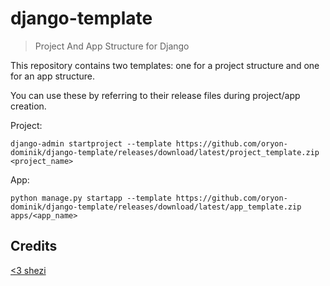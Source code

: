 # django-template

> Project And App Structure for Django

This repository contains two templates: one for a project structure and one for an app structure.

You can use these by referring to their release files during project/app creation.

Project:

    django-admin startproject --template https://github.com/oryon-dominik/django-template/releases/download/latest/project_template.zip <project_name>

App:

    python manage.py startapp --template https://github.com/oryon-dominik/django-template/releases/download/latest/app_template.zip apps/<app_name>

## Credits

[<3 shezi](https://github.com/shezi/django-better-project-template)

